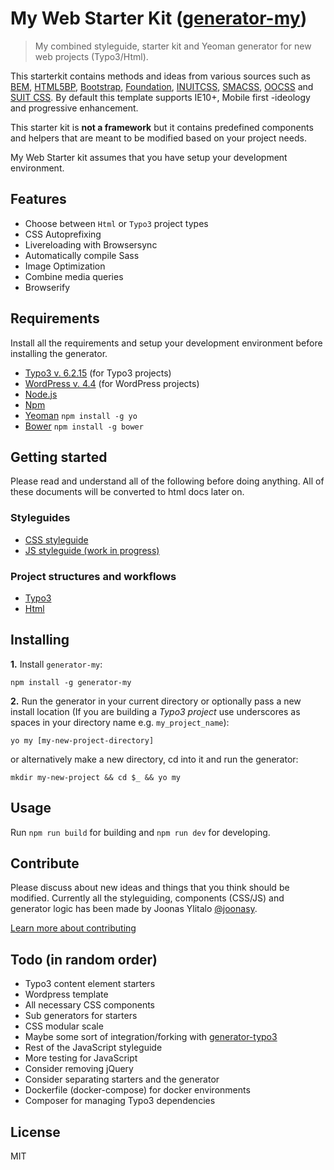 # My Web Starter Kit ([generator-my](https://bitbucket.org/mediasignal/generator-my.git))

> My combined styleguide, starter kit and Yeoman generator for new web projects (Typo3/Html).

This starterkit contains methods and ideas from various sources such as [BEM](https://bem.info/), [HTML5BP](http://html5boilerplate.com/), [Bootstrap](http://getbootstrap.com), [Foundation](http://foundation.zurb.com/), [INUITCSS](https://github.com/inuitcss), [SMACSS](https://smacss.com/), [OOCSS](http://oocss.org/) and [SUIT CSS](https://github.com/suitcss/suit). By default this template supports IE10+, Mobile first -ideology and progressive enhancement.

This starter kit is **not a framework** but it contains predefined components and helpers that are meant to be modified based on your project needs.

My Web Starter kit assumes that you have setup your development environment.

## Features

* Choose between `Html` or `Typo3` project types
* CSS Autoprefixing
* Livereloading with Browsersync
* Automatically compile Sass
* Image Optimization
* Combine media queries
* Browserify

## Requirements

Install all the requirements and setup your development environment before installing the generator.

* [Typo3 v. 6.2.15](http://typo3.org) (for Typo3 projects)
* [WordPress v. 4.4](https://wordpress.org/) (for WordPress projects)
* [Node.js](http://nodejs.org/) 
* [Npm](https://www.npmjs.org/)
* [Yeoman](http://yeoman.io/) `npm install -g yo`
* [Bower](http://bower.io/) `npm install -g bower`

## Getting started

Please read and understand all of the following before doing anything. All of these documents will be converted to html docs later on.

### Styleguides

* [CSS styleguide](https://bitbucket.org/mediasignal/my-web-starter-kit/src/master/docs/css/)
* [JS styleguide (work in progress)](docs/js)

### Project structures and workflows

* [Typo3](docs/project)
* [Html](docs/project)

## Installing

**1.** Install `generator-my`:

    npm install -g generator-my

**2.** Run the generator in your current directory or optionally pass a new install location (If you are building a *Typo3 project* use underscores as spaces in your directory name e.g. `my_project_name`):

    yo my [my-new-project-directory]

or alternatively make a new directory, cd into it and run the generator:

    mkdir my-new-project && cd $_ && yo my

## Usage

Run `npm run build` for building and `npm run dev` for developing.

## Contribute

Please discuss about new ideas and things that you think should be modified. Currently all the styleguiding, components (CSS/JS) and generator logic has been made by Joonas Ylitalo [@joonasy](https://twitter.com/joonasy).

[Learn more about contributing](https://bitbucket.org/mediasignal/my-web-starter-kit/src/master/docs/contribute.md)

## Todo (in random order)

* Typo3 content element starters
* Wordpress template
* All necessary CSS components
* Sub generators for starters
* CSS modular scale
* Maybe some sort of integration/forking with [generator-typo3](https://github.com/Milanowicz/generator-typo3)
* Rest of the JavaScript styleguide
* More testing for JavaScript
* Consider removing jQuery
* Consider separating starters and the generator
* Dockerfile (docker-compose) for docker environments
* Composer for managing Typo3 dependencies

## License

MIT
